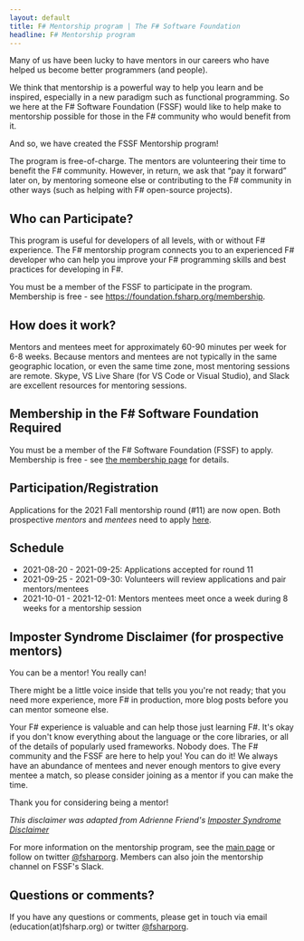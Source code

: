 ```yaml
---
layout: default
title: F# Mentorship program | The F# Software Foundation
headline: F# Mentorship program
---
```


Many of us have been lucky to have mentors in our careers who have helped us become better programmers (and people).

We think that mentorship is a powerful way to help you learn and be inspired, especially in a new paradigm such as functional programming.
So we here at the F# Software Foundation (FSSF) would like to help make to mentorship possible for those in the F# community who would benefit from it.

And so, we have created the FSSF Mentorship program! 

The program is free-of-charge. The mentors are volunteering their time to benefit the F# community. However, in return, we ask that “pay it forward” later on, by mentoring someone else or contributing to the F# community in other ways (such as helping with F# open-source projects). 

## Who can Participate?

This program is useful for developers of all levels, with or without F# experience. The F# mentorship program connects you to an experienced F# developer who can help you improve your F# programming skills and best practices for developing in F#.

You must be a member of the FSSF to participate in the program. Membership is free - see https://foundation.fsharp.org/membership.

## How does it work?

Mentors and mentees meet for approximately 60-90 minutes per week for 6-8 weeks. Because mentors and mentees are not typically in the same geographic location, or even the same time zone, most mentoring sessions are remote. Skype, VS Live Share (for VS Code or Visual Studio), and Slack are excellent resources for mentoring sessions.

## Membership in the F# Software Foundation Required

You must be a member of the F# Software Foundation (FSSF) to apply. Membership is free - see [the membership page](https://foundation.fsharp.org/membership) for details.

## Participation/Registration

Applications for the 2021 Fall mentorship round (#11) are now open. Both prospective _mentors_ and _mentees_ need to apply [here](https://forms.gle/WAPwui3GxhRcQerw9).

## Schedule

* 2021-08-20 - 2021-09-25: Applications accepted for round 11
* 2021-09-25 - 2021-09-30: Volunteers will review applications and pair mentors/mentees
* 2021-10-01 - 2021-12-01: Mentors mentees meet once a week during 8 weeks for a mentorship session

## Imposter Syndrome Disclaimer (for prospective mentors)

You can be a mentor! You really can!

There might be a little voice inside that tells you you're not ready; that you need more experience, more F# in production, more blog posts before you can mentor someone else.

Your F# experience is valuable and can help those just learning F#. It's okay if you don't know everything about the language or the core libraries, or all of the details of popularly used frameworks. Nobody does. The F# community and the FSSF are here to help you! You can do it! We always have an abundance of mentees and never enough mentors to give every mentee a match, so please consider joining as a mentor if you can make the time.

Thank you for considering being a mentor!

*This disclaimer was adapted from Adrienne Friend's [Imposter Syndrome Disclaimer](https://github.com/adriennefriend/imposter-syndrome-disclaimer)*

For more information on the mentorship program, see the [main page](index.html) or follow on twitter [@fsharporg](https://twitter.com/fsharporg). Members can also join the mentorship channel on FSSF's Slack.

## Questions or comments?

If you have any questions or comments, please get in touch via email (education(at)fsharp.org) or twitter [@fsharporg](https://twitter.com/fsharporg).
